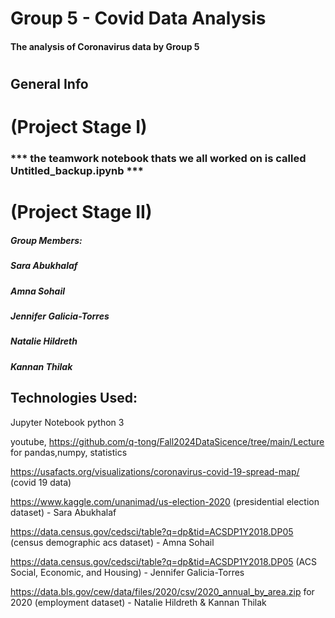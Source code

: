 # Group 5 - Covid Data Analysis
#### The analysis of Coronavirus data by Group 5
# 
## General Info

# (Project Stage I) 
### *** the teamwork notebook thats we all worked on is called Untitled_backup.ipynb ***


# (Project Stage II) 


##### Group Members: 
##### Sara Abukhalaf 
##### Amna Sohail
##### Jennifer Galicia-Torres 
##### Natalie Hildreth 
##### Kannan Thilak


## Technologies Used:
Jupyter Notebook python 3

youtube, https://github.com/q-tong/Fall2024DataSicence/tree/main/Lecture  for pandas,numpy, statistics

https://usafacts.org/visualizations/coronavirus-covid-19-spread-map/  (covid 19 data)

https://www.kaggle.com/unanimad/us-election-2020 (presidential election dataset) - Sara Abukhalaf

https://data.census.gov/cedsci/table?q=dp&tid=ACSDP1Y2018.DP05 (census demographic acs dataset) - Amna Sohail

https://data.census.gov/cedsci/table?q=dp&tid=ACSDP1Y2018.DP05 (ACS Social, Economic, and Housing) - Jennifer Galicia-Torres

https://data.bls.gov/cew/data/files/2020/csv/2020_annual_by_area.zip  for 2020 (employment dataset) - Natalie Hildreth  & Kannan Thilak

